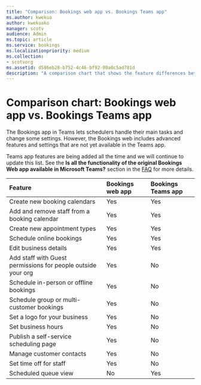 ```yaml
---
title: "Comparison: Bookings web app vs. Bookings Teams app"
ms.author: kwekua
author: kwekuako
manager: scotv
audience: Admin
ms.topic: article
ms.service: bookings
ms.localizationpriority: medium
ms.collection:
- scotvorg
ms.assetid: d586eb28-b752-4c46-bf92-00a0c5ad781d
description: "A comparison chart that shows the feature differences between the Bookings web app and the Bookings Teams app."
---
```


# Comparison chart: Bookings web app vs. Bookings Teams app

The Bookings app in Teams lets schedulers handle their main tasks and change some settings. However, the Bookings web includes advanced features and settings that are not yet available in the Teams app.

Teams app features are being added all the time and we will continue to update this list. See the **Is all the functionality of the original Bookings Web app available in Microsoft Teams?** section in the [FAQ](bookings-faq.yml) for more details.

| Feature | Bookings web app | Bookings Teams app |
|:---|:---|:---|
| Create new booking calendars | Yes | Yes |
| Add and remove staff from a booking calendar | Yes | Yes |
| Create new appointment types | Yes | Yes |
| Schedule online bookings | Yes | Yes |
| Edit business details | Yes | Yes |
| Add staff with Guest permissions for people outside your org | Yes | No |
| Schedule in-person or offline bookings | Yes | No |
| Schedule group or multi-customer bookings | Yes | No |
| Set a logo for your business | Yes | No |
| Set business hours | Yes | No |
| Publish a self-service scheduling page | Yes | No |
| Manage customer contacts | Yes | No |
| Set time off for staff | Yes | No |
| Scheduled queue view | No | Yes |
